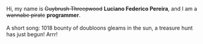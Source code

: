 Hi, my name is ~~Guybrush Threepwood~~ **Luciano Federico Pereira**, and I am a ~~wannabe pirate~~ **programmer**.<br><br>A short song: 1018 bounty of doubloons gleams in the sun, a treasure hunt has just begun! Arrr!
